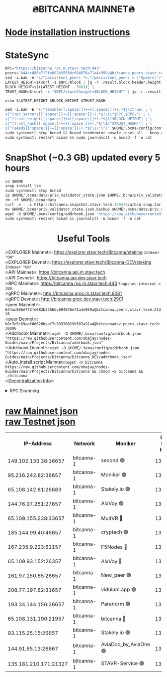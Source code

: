<h1 align="center"> 🔥BITCANNA MAINNET🔥</h1>


[Node installation instructions](https://github.com/obajay/nodes-Guides/tree/main/Projects/Bitcanna)
=

# StateSync
```python
RPC="https://bitcanna.rpc.m.stavr.tech:443"
peers="644ac886e7f2fe082b3556dc694076e71a4e959a@bitcanna.peers.stavr.tech:21326"
sed -i.bak -e "s/^persistent_peers *=.*/persistent_peers = \"$peers\"/" $HOME/.bcna/config/config.toml
LATEST_HEIGHT=$(curl -s $RPC/block | jq -r .result.block.header.height); \
BLOCK_HEIGHT=$((LATEST_HEIGHT - 500)); \
TRUST_HASH=$(curl -s "$RPC/block?height=$BLOCK_HEIGHT" | jq -r .result.block_id.hash)

echo $LATEST_HEIGHT $BLOCK_HEIGHT $TRUST_HASH

sed -i.bak -E "s|^(enable[[:space:]]+=[[:space:]]+).*$|\1true| ; \
s|^(rpc_servers[[:space:]]+=[[:space:]]+).*$|\1\"$RPC,$RPC\"| ; \
s|^(trust_height[[:space:]]+=[[:space:]]+).*$|\1$BLOCK_HEIGHT| ; \
s|^(trust_hash[[:space:]]+=[[:space:]]+).*$|\1\"$TRUST_HASH\"| ; \
s|^(seeds[[:space:]]+=[[:space:]]+).*$|\1\"\"|" $HOME/.bcna/config/config.toml
sudo systemctl stop bcnad && bcnad tendermint unsafe-reset-all --keep-addr-book
sudo systemctl restart bcnad && sudo journalctl -u bcnad -f -o cat
```
# SnapShot (~0.3 GB) updated every 5 hours
```python
cd $HOME
snap install lz4
sudo systemctl stop bcnad
cp $HOME/.bcna/data/priv_validator_state.json $HOME/.bcna/priv_validator_state.json.backup
rm -rf $HOME/.bcna/data
curl -o - -L http://bitcanna.snapshot.stavr.tech:1004/bca/bca-snap.tar.lz4 | lz4 -c -d - | tar -x -C $HOME/.bcna --strip-components 2
mv $HOME/.bcna/priv_validator_state.json.backup $HOME/.bcna/data/priv_validator_state.json
wget -O $HOME/.bcna/config/addrbook.json "https://raw.githubusercontent.com/obajay/nodes-Guides/main/Projects/Bitcanna/addrbook.json"
sudo systemctl restart bcnad && journalctl -u bcnad -f -o cat
```

 <h1 align="center"> Useful Tools</h1>

🔥EXPLORER Mainnet🔥:    https://explorer.stavr.tech/Bitcanna/staking          `Indexer "ON"` \
🔥EXPLORER Devnet🔥:     https://explorer.stavr.tech/Bitcanna-DEV/staking     `Indexer "ON"` \
🔥API Mainnet🔥:         https://bitcanna.api.m.stavr.tech \
🔥API Devnet🔥:          https://bitcanna.api.dev.stavr.tech \
🔥RPC Mainnet🔥:         https://bitcanna.rpc.m.stavr.tech:443         `Snapshot-interval = 300` \
🔥gRPC Mainnet🔥:        http://bitcanna.grpc.m.stavr.tech:9081 \
🔥gRPC Devnet🔥:         http://bitcanna.grpc.dev.stavr.tech:2901 \
🔥peer Mainnet🔥:        `644ac886e7f2fe082b3556dc694076e71a4e959a@bitcanna.peers.stavr.tech:21326` \
🔥peer Devnet🔥:         `b0c7e5c69aaf00626baaf7c59370029b587a91a4@bitcannadev.peers.stavr.tech:30006` \
🔥Addrbook Mainnet🔥:    ```wget -O $HOME/.bcna/config/addrbook.json "https://raw.githubusercontent.com/obajay/nodes-Guides/main/Projects/Bitcanna/addrbook.json"``` \
🔥Addrbook Devnet🔥:    ```wget -O $HOME/.bcna/config/addrbook.json "https://raw.githubusercontent.com/obajay/nodes-Guides/main/Projects/Bitcanna/Bitcanna_DEV/addrbook.json"``` \
🔥Auto_install script Mainnet🔥:```wget -O bitcanna https://raw.githubusercontent.com/obajay/nodes-Guides/main/Projects/Bitcanna/bitcanna && chmod +x bitcanna && ./bitcanna``` \
🔥[Decentralization Info](https://github.com/obajay/StateSync-snapshots/tree/main/Projects/Bitcanna/Decentralization)🔥


<details>
<summary>RPC Scanning</summary>

<h2 align="center"> We scan nodes in real time every 4 hours. And we provide the final result of RPC endpoints.
We cannot influence the operation of these nodes in any way. </h2>


```python
If Voting Power is higher than 0 --> then the Node is a validator of the network and may be subject to attack and be a potential threat to the chain.
```
```python
We marked such validators with a red symbol
```

</details>

[raw Mainnet json](https://rpc-check.bcam.stavr.tech/bcam/rpc-bcam-result.json) \
[raw Testnet json](https://github.com/obajay/StateSync-snapshots/tree/main/Projects/Bitcanna/Rpc-Check-Testnet)
=



<table><tr><th>IP-Address</th><th>Network</th><th>Moniker</th><th>Latest Block Height</th><th>Earliest Block Height</th><th>Catching Up</th><th>Tx Index</th><th>Voting Power</th><th>Scan Time</th></tr><tr><td>149.102.133.38:16657</td><td>bitcanna-1</td><td>second 🟢</td><td>13017858</td><td>1</td><td>False</td><td>on</td><td>0</td><td>2024-03-15T06:11:44.004423926UTC</td></tr><tr><td>95.216.242.82:36657</td><td>bitcanna-1</td><td>Moniker 🟢</td><td>13017848</td><td>5776907</td><td>False</td><td>on</td><td>0</td><td>2024-03-15T06:10:44.835758627UTC</td></tr><tr><td>65.108.142.81:26683</td><td>bitcanna-1</td><td>Stakely.io 🟢</td><td>13017851</td><td>6152001</td><td>False</td><td>on</td><td>0</td><td>2024-03-15T06:11:03.994632019UTC</td></tr><tr><td>144.76.97.251:27657</td><td>bitcanna-1</td><td>AlxVoy 🟢</td><td>13017856</td><td>8805201</td><td>False</td><td>on</td><td>0</td><td>2024-03-15T06:11:33.490022846UTC</td></tr><tr><td>65.109.155.238:33657</td><td>bitcanna-1</td><td>MultVR 🔴</td><td>13017853</td><td>9933415</td><td>False</td><td>on</td><td>352320</td><td>2024-03-15T06:11:11.506634412UTC</td></tr><tr><td>185.144.99.40:46657</td><td>bitcanna-1</td><td>cryptech 🟢</td><td>13017847</td><td>11528001</td><td>False</td><td>on</td><td>0</td><td>2024-03-15T06:10:40.427893464UTC</td></tr><tr><td>167.235.9.223:61157</td><td>bitcanna-1</td><td>F5Nodes 🔴</td><td>13017853</td><td>12084001</td><td>False</td><td>on</td><td>570</td><td>2024-03-15T06:11:13.759247025UTC</td></tr><tr><td>65.109.93.152:26357</td><td>bitcanna-1</td><td>AlxVoy 🔴</td><td>13017858</td><td>12109301</td><td>False</td><td>on</td><td>1391929</td><td>2024-03-15T06:11:44.548941346UTC</td></tr><tr><td>161.97.150.65:26657</td><td>bitcanna-1</td><td>New_peer 🟢</td><td>13017851</td><td>12254001</td><td>False</td><td>on</td><td>0</td><td>2024-03-15T06:11:04.261973783UTC</td></tr><tr><td>208.77.197.82:31657</td><td>bitcanna-1</td><td>vidulum.app 🟢</td><td>13017852</td><td>12386934</td><td>False</td><td>on</td><td>0</td><td>2024-03-15T06:11:07.033883841UTC</td></tr><tr><td>193.34.144.156:26657</td><td>bitcanna-1</td><td>Paranorm 🟢</td><td>13017854</td><td>12697701</td><td>False</td><td>on</td><td>0</td><td>2024-03-15T06:11:20.414801887UTC</td></tr><tr><td>65.108.131.190:21957</td><td>bitcanna-1</td><td>bitcanna 🔴</td><td>13017854</td><td>12917854</td><td>False</td><td>on</td><td>419855</td><td>2024-03-15T06:11:18.136277005UTC</td></tr><tr><td>93.115.25.15:26657</td><td>bitcanna-1</td><td>Stakely.io 🟢</td><td>13017851</td><td>13004569</td><td>False</td><td>on</td><td>0</td><td>2024-03-15T06:10:59.617591237UTC</td></tr><tr><td>144.91.65.13:26667</td><td>bitcanna-1</td><td>AviaDoc_by_AviaOne 🟢</td><td>13017856</td><td>13013401</td><td>False</td><td>on</td><td>0</td><td>2024-03-15T06:11:28.883248501UTC</td></tr><tr><td>135.181.210.171:21327</td><td>bitcanna-1</td><td>STAVR-Service 🟢</td><td>13017856</td><td>13016001</td><td>False</td><td>on</td><td>0</td><td>2024-03-15T06:11:33.263781197UTC</td></tr></table>

